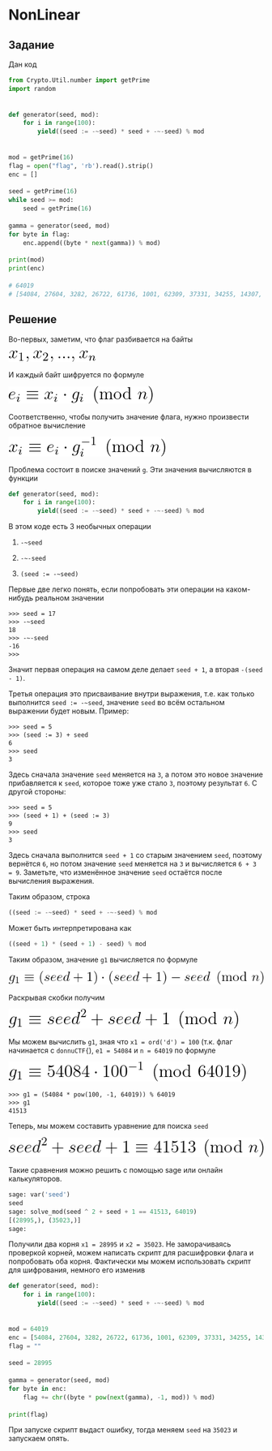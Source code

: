 # NonLinear

## Задание

Дан код

```python
from Crypto.Util.number import getPrime
import random


def generator(seed, mod):
	for i in range(100):
		yield((seed := -~seed) * seed + -~-seed) % mod


mod = getPrime(16)
flag = open("flag", 'rb').read().strip()
enc = []

seed = getPrime(16)
while seed >= mod:
	seed = getPrime(16)

gamma = generator(seed, mod)
for byte in flag:
	enc.append((byte * next(gamma)) % mod)

print(mod)
print(enc)

# 64019
# [54084, 27604, 3282, 26722, 61736, 1001, 62309, 37331, 34255, 14307, 62569, 59696, 51933, 33047, 31188, 5703, 6977, 44713, 54910, 9982, 55344, 23729, 13244, 18992, 23519, 43736, 32090, 38916, 22016, 2851, 20090, 28801, 39710, 17447, 59221, 10138, 51530, 63651, 60912, 38358, 42431, 57996]
```

## Решение

Во-первых, заметим, что флаг разбивается на байты

![img1](./src/img1.png)

И каждый байт шифруется по формуле

![img2](./src/img2.png)

Соответственно, чтобы получить значение флага, нужно произвести обратное вычисление

![img3](./src/img3.png)

Проблема состоит в поиске значений `g`. Эти значения вычисляются в функции

```python
def generator(seed, mod):
	for i in range(100):
		yield((seed := -~seed) * seed + -~-seed) % mod
```

В этом коде есть 3 необычных операции

1) `-~seed`

2) `-~-seed`

3) `(seed := -~seed)`

Первые две легко понять, если попробовать эти операции на каком-нибудь реальном значении

```
>>> seed = 17
>>> -~seed
18
>>> -~-seed
-16
>>>
```

Значит первая операция на самом деле делает `seed + 1`, а вторая `-(seed - 1)`.

Третья операция это присваивание внутри выражения, т.е. как только выполнится `seed := -~seed`, значение `seed` во всём остальном выражении будет новым. Пример:

```
>>> seed = 5
>>> (seed := 3) + seed
6
>>> seed
3
```

Здесь сначала значение `seed` меняется на `3`, а потом это новое значение прибавляется к `seed`, которое тоже уже стало `3`, поэтому результат `6`. С другой стороны:

```
>>> seed = 5
>>> (seed + 1) + (seed := 3)
9
>>> seed
3
```

Здесь сначала выполнится `seed + 1` со старым значением `seed`, поэтому вернётся `6`, но потом значение `seed` меняется на `3` и вычисляется `6 + 3 = 9`. Заметьте, что изменённое значение `seed` остаётся после вычисления выражения.

Таким образом, строка

```python
((seed := -~seed) * seed + -~-seed) % mod
```

Может быть интерпретирована как

```python
((seed + 1) * (seed + 1) - seed) % mod
```

Таким образом, значение `g1` вычисляется по формуле

![img4](./src/img4.png)

Раскрывая скобки получим

![img5](./src/img5.png)

Мы можем вычислить `g1`, зная что `x1 = ord('d') = 100` (т.к. флаг начинается с `donnuCTF{`), `e1 = 54084` и `n = 64019` по формуле

![img6](./src/img6.png)

```
>>> g1 = (54084 * pow(100, -1, 64019)) % 64019
>>> g1
41513
```

Теперь, мы можем составить уравнение для поиска `seed`

![img7](./src/img7.png)

Такие сравнения можно решить с помощью sage или онлайн калькуляторов.

```python
sage: var('seed')
seed
sage: solve_mod(seed ^ 2 + seed + 1 == 41513, 64019)
[(28995,), (35023,)]
sage:
```

Получили два корня `x1 = 28995` и `x2 = 35023`. Не заморачиваясь проверкой корней, можем написать скрипт для расшифровки флага и попробовать оба корня. Фактически мы можем использовать скрипт для шифрования, немного его изменив

```python
def generator(seed, mod):
	for i in range(100):
		yield((seed := -~seed) * seed + -~-seed) % mod


mod = 64019
enc = [54084, 27604, 3282, 26722, 61736, 1001, 62309, 37331, 34255, 14307, 62569, 59696, 51933, 33047, 31188, 5703, 6977, 44713, 54910, 9982, 55344, 23729, 13244, 18992, 23519, 43736, 32090, 38916, 22016, 2851, 20090, 28801, 39710, 17447, 59221, 10138, 51530, 63651, 60912, 38358, 42431, 57996]
flag = ""

seed = 28995

gamma = generator(seed, mod)
for byte in enc:
	flag += chr((byte * pow(next(gamma), -1, mod)) % mod)

print(flag)
```

При запуске скрипт выдаст ошибку, тогда меняем `seed` на `35023` и запускаем опять.